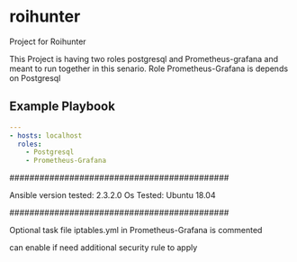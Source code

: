 # roihunter
Project for Roihunter

This Project is having two roles postgresql and Prometheus-grafana and meant to run together in this senario.
Role Prometheus-Grafana is depends on Postgresql


Example Playbook
----------------
``` yaml
---
- hosts: localhost
  roles:
    - Postgresql
    - Prometheus-Grafana
```    
    
############################################

Ansible version tested: 2.3.2.0
Os Tested: Ubuntu 18.04

############################################

Optional task file iptables.yml in Prometheus-Grafana is commented

can enable if need additional security rule to apply


